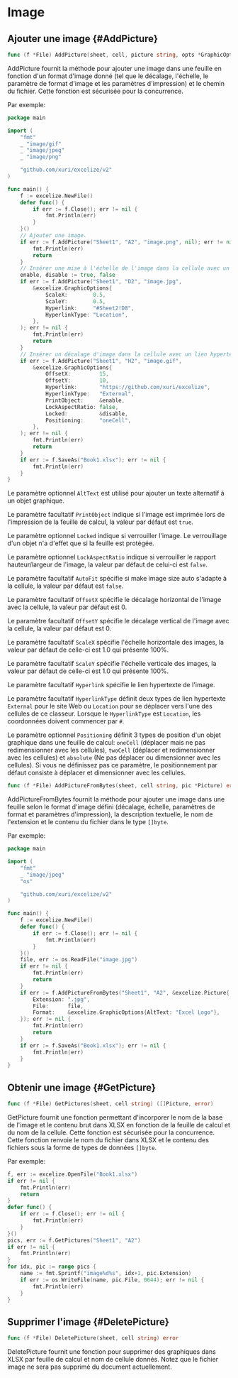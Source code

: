 # Image

## Ajouter une image {#AddPicture}

```go
func (f *File) AddPicture(sheet, cell, picture string, opts *GraphicOptions) error
```

AddPicture fournit la méthode pour ajouter une image dans une feuille en fonction d'un format d'image donné (tel que le décalage, l'échelle, le paramètre de format d'image et les paramètres d'impression) et le chemin du fichier. Cette fonction est sécurisée pour la concurrence.

Par exemple:

```go
package main

import (
    "fmt"
    _ "image/gif"
    _ "image/jpeg"
    _ "image/png"

    "github.com/xuri/excelize/v2"
)

func main() {
    f := excelize.NewFile()
    defer func() {
        if err := f.Close(); err != nil {
            fmt.Println(err)
        }
    }()
    // Ajouter une image.
    if err := f.AddPicture("Sheet1", "A2", "image.png", nil); err != nil {
        fmt.Println(err)
        return
    }
    // Insérer une mise à l'échelle de l'image dans la cellule avec un lien hypertexte.
    enable, disable := true, false
    if err := f.AddPicture("Sheet1", "D2", "image.jpg",
        &excelize.GraphicOptions{
            ScaleX:        0.5,
            ScaleY:        0.5,
            Hyperlink:     "#Sheet2!D8",
            HyperlinkType: "Location",
        },
    ); err != nil {
        fmt.Println(err)
        return
    }
    // Insérer un décalage d'image dans la cellule avec un lien hypertexte externe, un support d'impression et de positionnement.
    if err := f.AddPicture("Sheet1", "H2", "image.gif",
        &excelize.GraphicOptions{
            OffsetX:         15,
            OffsetY:         10,
            Hyperlink:       "https://github.com/xuri/excelize",
            HyperlinkType:   "External",
            PrintObject:     &enable,
            LockAspectRatio: false,
            Locked:          &disable,
            Positioning:     "oneCell",
        },
    ); err != nil {
        fmt.Println(err)
        return
    }
    if err := f.SaveAs("Book1.xlsx"); err != nil {
        fmt.Println(err)
    }
}
```

Le paramètre optionnel `AltText` est utilisé pour ajouter un texte alternatif à un objet graphique.

Le paramètre facultatif `PrintObject` indique si l'image est imprimée lors de l'impression de la feuille de calcul, la valeur par défaut est `true`.

Le paramètre optionnel `Locked` indique si verrouiller l'image. Le verrouillage d'un objet n'a d'effet que si la feuille est protégée.

Le paramètre optionnel `LockAspectRatio` indique si verrouiller le rapport hauteur/largeur de l'image, la valeur par défaut de celui-ci est `false`.

Le paramètre facultatif `AutoFit` spécifie si make image size auto s'adapte à la cellule, la valeur par défaut est `false`.

Le paramètre facultatif `OffsetX` spécifie le décalage horizontal de l'image avec la cellule, la valeur par défaut est 0.

Le paramètre facultatif `OffsetY` spécifie le décalage vertical de l'image avec la cellule, la valeur par défaut est 0.

Le paramètre facultatif `ScaleX` spécifie l'échelle horizontale des images, la valeur par défaut de celle-ci est 1.0 qui présente 100%.

Le paramètre facultatif `ScaleY` spécifie l'échelle verticale des images, la valeur par défaut de celle-ci est 1.0 qui présente 100%.

Le paramètre facultatif `Hyperlink` spécifie le lien hypertexte de l'image.

Le paramètre facultatif `HyperlinkType` définit deux types de lien hypertexte `External` pour le site Web ou `Location` pour se déplacer vers l'une des cellules de ce classeur. Lorsque le `HyperlinkType` est `Location`, les coordonnées doivent commencer par `#`.

Le paramètre optionnel `Positioning` définit 3 types de position d'un objet graphique dans une feuille de calcul: `oneCell` (déplacer mais ne pas redimensionner avec les cellules), `twoCell` (déplacer et redimensionner avec les cellules) et `absolute` (Ne pas déplacer ou dimensionner avec les cellules). Si vous ne définissez pas ce paramètre, le positionnement par défaut consiste à déplacer et dimensionner avec les cellules.

```go
func (f *File) AddPictureFromBytes(sheet, cell string, pic *Picture) error
```

AddPictureFromBytes fournit la méthode pour ajouter une image dans une feuille selon le format d'image défini (décalage, échelle, paramètres de format et paramètres d'impression), la description textuelle, le nom de l'extension et le contenu du fichier dans le type `[]byte`.

Par exemple:

```go
package main

import (
    "fmt"
    _ "image/jpeg"
    "os"

    "github.com/xuri/excelize/v2"
)

func main() {
    f := excelize.NewFile()
    defer func() {
        if err := f.Close(); err != nil {
            fmt.Println(err)
        }
    }()
    file, err := os.ReadFile("image.jpg")
    if err != nil {
        fmt.Println(err)
        return
    }
    if err := f.AddPictureFromBytes("Sheet1", "A2", &excelize.Picture{
        Extension: ".jpg",
        File:      file,
        Format:    &excelize.GraphicOptions{AltText: "Excel Logo"},
    }); err != nil {
        fmt.Println(err)
        return
    }
    if err := f.SaveAs("Book1.xlsx"); err != nil {
        fmt.Println(err)
    }
}
```

## Obtenir une image {#GetPicture}

```go
func (f *File) GetPictures(sheet, cell string) ([]Picture, error)
```

GetPicture fournit une fonction permettant d'incorporer le nom de la base de l'image et le contenu brut dans XLSX en fonction de la feuille de calcul et du nom de la cellule. Cette fonction est sécurisée pour la concurrence. Cette fonction renvoie le nom du fichier dans XLSX et le contenu des fichiers sous la forme de types de données `[]byte`.

Par exemple:

```go
f, err := excelize.OpenFile("Book1.xlsx")
if err != nil {
    fmt.Println(err)
    return
}
defer func() {
    if err := f.Close(); err != nil {
        fmt.Println(err)
    }
}()
pics, err := f.GetPictures("Sheet1", "A2")
if err != nil {
    fmt.Println(err)
}
for idx, pic := range pics {
    name := fmt.Sprintf("image%d%s", idx+1, pic.Extension)
    if err := os.WriteFile(name, pic.File, 0644); err != nil {
        fmt.Println(err)
    }
}
```

## Supprimer l'image {#DeletePicture}

```go
func (f *File) DeletePicture(sheet, cell string) error
```

DeletePicture fournit une fonction pour supprimer des graphiques dans XLSX par feuille de calcul et nom de cellule donnés. Notez que le fichier image ne sera pas supprimé du document actuellement.

